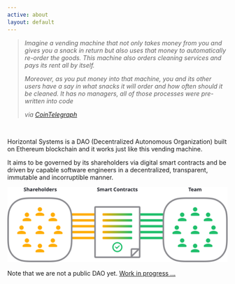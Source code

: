 ```yaml
---
active: about
layout: default
---
```


>_Imagine a vending machine that not only takes money from you and gives you a snack in return but also uses that money to automatically re-order the goods. This machine also orders cleaning services and pays its rent all by itself._
>
>_Moreover, as you put money into that machine, you and its other users have a say in what snacks it will order and how often should it be cleaned. It has no managers, all of those processes were pre-written into code_
>
>_via [CoinTelegraph](https://cointelegraph.com/ethereum-for-beginners/what-is-dao#how-daos-work)_

<br/>

Horizontal Systems is a DAO (Decentralized Autonomous Organization) built on Ethereum blockchain and it works just like this vending machine.

It aims to be governed by its shareholders via digital smart contracts and be driven by capable software engineers in a decentralized, transparent, immutable and incorruptible manner. 

![Horizontal Systems DAO](/assets/images/hs_dao.png)

Note that we are not a public DAO yet. [Work in progress ... ](https://github.com/horizontalsystems/DAO-DAICO-Ethereum/commits/master)

<br/>


